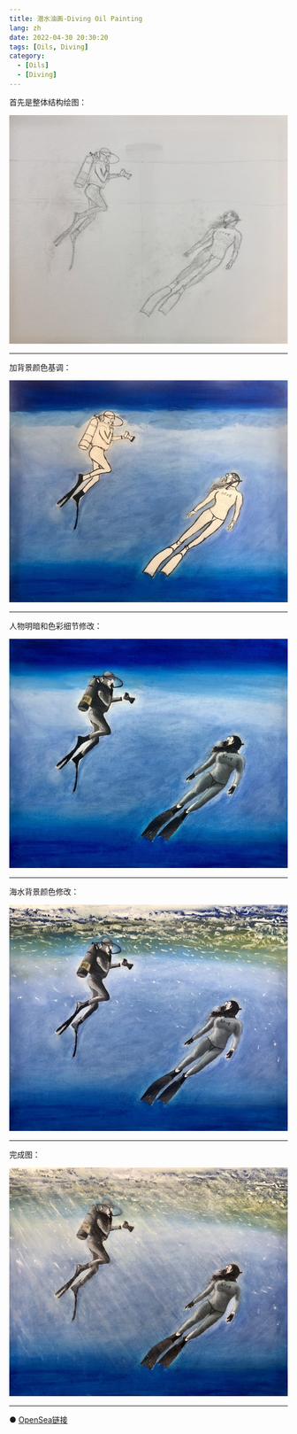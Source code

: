 ```yaml
---
title: 潜水油画-Diving Oil Painting
lang: zh
date: 2022-04-30 20:30:20
tags: [Oils, Diving]
category: 
  - [Oils]
  - [Diving]
---
```


首先是整体结构绘图：

![diving](/image/Oils/diving/diving_1.jpeg)

----------------------------------------  

加背景颜色基调：

![diving](/image/Oils/diving/diving_2.jpeg)

----------------------------------------  

人物明暗和色彩细节修改：

![diving](/image/Oils/diving/diving_3.jpeg)

----------------------------------------  

海水背景颜色修改：

![diving](/image/Oils/diving/diving_4.jpeg)

----------------------------------------  

完成图：

![diving](/image/Oils/diving/diving_5.jpeg)

----------------------------------------  

● [OpenSea链接](https://opensea.io/assets/ethereum/0x495f947276749ce646f68ac8c248420045cb7b5e/5538608732828411082250453030091092578936762873171210564831323263221255634945 "Diving Oil Painting")

<nft-card
contractAddress="0x495f947276749ce646f68ac8c248420045cb7b5e"
tokenId="5538608732828411082250453030091092578936762873171210564831323263221255634945">
</nft-card>
<script src="https://unpkg.com/embeddable-nfts/dist/nft-card.min.js"></script>
